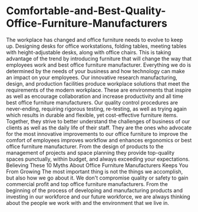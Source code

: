 # Comfortable-and-Best-Quality-Office-Furniture-Manufacturers
The workplace has changed and office furniture needs to evolve to keep up. Designing desks for office workstations, folding tables, meeting tables with height-adjustable desks, along with office chairs. This is taking advantage of the trend by introducing furniture that will change the way that employees work and best office furniture manufacturer. Everything we do is determined by the needs of your business and how technology can make an impact on your employees. Our innovative research manufacturing, design, and production facilities produce workplace solutions that meet the requirements of the modern workplace. These are environments that inspire as well as encourage collaboration and increase productivity and all time best office furniture manufacturers. Our quality control procedures are never-ending, requiring rigorous testing, re-testing, as well as trying again which results in durable and flexible, yet cost-effective furniture items. Together, they strive to better understand the challenges of business of our clients as well as the daily life of their staff. They are the ones who advocate for the most innovative improvements to our office furniture to improve the comfort of employees improves workflow and enhances ergonomics or best office furniture manufacturer. From the design of products to the management of projects and space planning they provide top-quality spaces punctually, within budget, and always exceeding your expectations. Believing These 10 Myths About Office Furniture Manufacturers Keeps You From Growing The most important thing is not the things we accomplish, but also how we go about it. We don't compromise quality or safety to gain commercial profit and top office furniture manufacturers. From the beginning of the process of developing and manufacturing products and investing in our workforce and our future workforce, we are always thinking about the people we work with and the environment that we live in.

